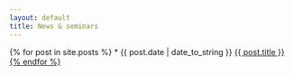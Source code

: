 ```yaml
---
layout: default
title: News & seminars 
---
```

    
{% for post in site.posts %}
    * {{ post.date | date_to_string }} <a href="{{ post.url }}" title="{{ post.title }}">{{ post.title }}
{% endfor %}


	
